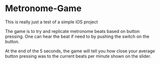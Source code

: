 Metronome-Game
==============

This is really just a test of a simple iOS project

The game is to try and replicate metronome beats based on button pressing. One can hear the beat if need to by pushing the switch on the button.

At the end of the 5 seconds, the game will tell you how close your average button pressing was to the current beats per minute shown on the slider.
